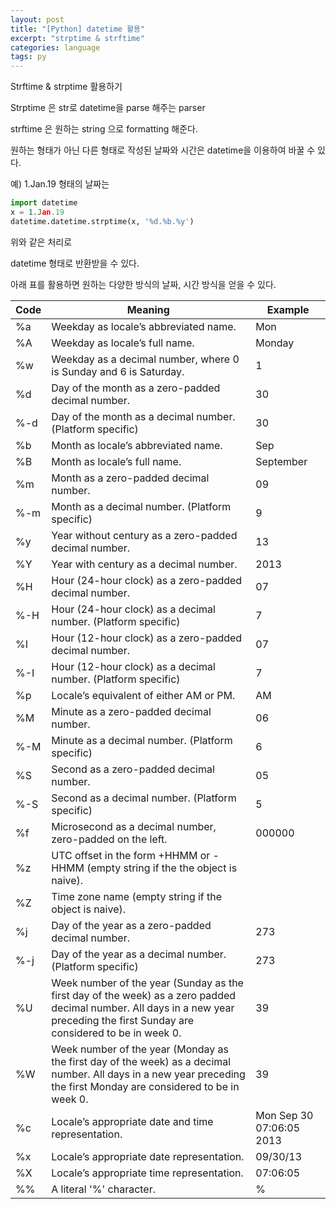 ```yaml
---
layout: post
title: "[Python] datetime 활용"
excerpt: "strptime & strftime"
categories: language
tags: py
---
```


Strftime & strptime 활용하기

Strptime 은 str로 datetime을 parse 해주는 parser

strftime 은 원하는 string 으로 formatting 해준다.



원하는 형태가 아닌 다른 형태로 작성된 날짜와 시간은 datetime을 이용하여 바꿀 수 있다.

예) 1.Jan.19 형태의 날짜는

```python
import datetime
x = 1.Jan.19
datetime.datetime.strptime(x, '%d.%b.%y')
```

위와 같은 처리로 

datetime 형태로 반환받을 수 있다. 

아래 표를 활용하면 원하는 다양한 방식의 날짜, 시간 방식을 얻을 수 있다.

| Code | Meaning                                                      | Example                  |
| ---- | ------------------------------------------------------------ | ------------------------ |
| %a   | Weekday as locale’s abbreviated name.                        | Mon                      |
| %A   | Weekday as locale’s full name.                               | Monday                   |
| %w   | Weekday as a decimal number, where 0 is Sunday and 6 is Saturday. | 1                        |
| %d   | Day of the month as a zero-padded decimal number.            | 30                       |
| %-d  | Day of the month as a  decimal number. (Platform specific)   | 30                       |
| %b   | Month as locale’s abbreviated name.                          | Sep                      |
| %B   | Month as locale’s full name.                                 | September                |
| %m   | Month as a zero-padded decimal number.                       | 09                       |
| %-m  | Month as a  decimal number. (Platform specific)              | 9                        |
| %y   | Year without century as a zero-padded decimal number.        | 13                       |
| %Y   | Year with century as a decimal number.                       | 2013                     |
| %H   | Hour (24-hour clock) as a zero-padded decimal number.        | 07                       |
| %-H  | Hour (24-hour clock) as a  decimal number. (Platform specific) | 7                        |
| %I   | Hour (12-hour clock) as a zero-padded decimal number.        | 07                       |
| %-I  | Hour (12-hour clock) as a  decimal number. (Platform specific) | 7                        |
| %p   | Locale’s equivalent of either AM or PM.                      | AM                       |
| %M   | Minute as a zero-padded decimal number.                      | 06                       |
| %-M  | Minute as a  decimal number. (Platform specific)             | 6                        |
| %S   | Second as a zero-padded decimal number.                      | 05                       |
| %-S  | Second as a  decimal number. (Platform specific)             | 5                        |
| %f   | Microsecond as a decimal number, zero-padded on the left.    | 000000                   |
| %z   | UTC offset in the form +HHMM or -HHMM (empty string if the the object is naive). |                          |
| %Z   | Time zone name (empty string if the object is naive).        |                          |
| %j   | Day of the year as a zero-padded decimal number.             | 273                      |
| %-j  | Day of the year as a  decimal number. (Platform specific)    | 273                      |
| %U   | Week number of the year (Sunday as the first day of the week) as a zero padded decimal number. All days in a new year preceding the first Sunday are considered to be in week 0. | 39                       |
| %W   | Week number of the year (Monday as the first day of the week) as a decimal number. All days in a new year preceding the first Monday are considered to be in week 0. | 39                       |
| %c   | Locale’s appropriate date and time representation.           | Mon Sep 30 07:06:05 2013 |
| %x   | Locale’s appropriate date representation.                    | 09/30/13                 |
| %X   | Locale’s appropriate time representation.                    | 07:06:05                 |
| %%   | A literal '%' character.                                     | %                        |
